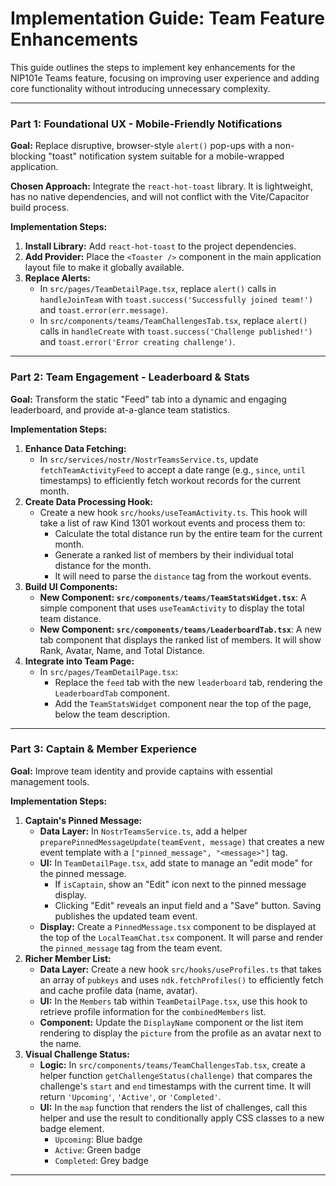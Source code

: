 # Implementation Guide: Team Feature Enhancements

This guide outlines the steps to implement key enhancements for the NIP101e Teams feature, focusing on improving user experience and adding core functionality without introducing unnecessary complexity.

---

### **Part 1: Foundational UX - Mobile-Friendly Notifications**

**Goal:** Replace disruptive, browser-style `alert()` pop-ups with a non-blocking "toast" notification system suitable for a mobile-wrapped application.

**Chosen Approach:** Integrate the `react-hot-toast` library. It is lightweight, has no native dependencies, and will not conflict with the Vite/Capacitor build process.

**Implementation Steps:**

1.  **Install Library:** Add `react-hot-toast` to the project dependencies.
2.  **Add Provider:** Place the `<Toaster />` component in the main application layout file to make it globally available.
3.  **Replace Alerts:**
    *   In `src/pages/TeamDetailPage.tsx`, replace `alert()` calls in `handleJoinTeam` with `toast.success('Successfully joined team!')` and `toast.error(err.message)`.
    *   In `src/components/teams/TeamChallengesTab.tsx`, replace `alert()` calls in `handleCreate` with `toast.success('Challenge published!')` and `toast.error('Error creating challenge')`.

---

### **Part 2: Team Engagement - Leaderboard & Stats**

**Goal:** Transform the static "Feed" tab into a dynamic and engaging leaderboard, and provide at-a-glance team statistics.

**Implementation Steps:**

1.  **Enhance Data Fetching:**
    *   In `src/services/nostr/NostrTeamsService.ts`, update `fetchTeamActivityFeed` to accept a date range (e.g., `since`, `until` timestamps) to efficiently fetch workout records for the current month.
2.  **Create Data Processing Hook:**
    *   Create a new hook `src/hooks/useTeamActivity.ts`. This hook will take a list of raw Kind 1301 workout events and process them to:
        *   Calculate the total distance run by the entire team for the current month.
        *   Generate a ranked list of members by their individual total distance for the month.
        *   It will need to parse the `distance` tag from the workout events.
3.  **Build UI Components:**
    *   **New Component: `src/components/teams/TeamStatsWidget.tsx`**: A simple component that uses `useTeamActivity` to display the total team distance.
    *   **New Component: `src/components/teams/LeaderboardTab.tsx`**: A new tab component that displays the ranked list of members. It will show Rank, Avatar, Name, and Total Distance.
4.  **Integrate into Team Page:**
    *   In `src/pages/TeamDetailPage.tsx`:
        *   Replace the `feed` tab with the new `leaderboard` tab, rendering the `LeaderboardTab` component.
        *   Add the `TeamStatsWidget` component near the top of the page, below the team description.

---

### **Part 3: Captain & Member Experience**

**Goal:** Improve team identity and provide captains with essential management tools.

**Implementation Steps:**

1.  **Captain's Pinned Message:**
    *   **Data Layer:** In `NostrTeamsService.ts`, add a helper `preparePinnedMessageUpdate(teamEvent, message)` that creates a new event template with a `["pinned_message", "<message>"]` tag.
    *   **UI:** In `TeamDetailPage.tsx`, add state to manage an "edit mode" for the pinned message.
        *   If `isCaptain`, show an "Edit" icon next to the pinned message display.
        *   Clicking "Edit" reveals an input field and a "Save" button. Saving publishes the updated team event.
    *   **Display:** Create a `PinnedMessage.tsx` component to be displayed at the top of the `LocalTeamChat.tsx` component. It will parse and render the `pinned_message` tag from the team event.
2.  **Richer Member List:**
    *   **Data Layer:** Create a new hook `src/hooks/useProfiles.ts` that takes an array of `pubkeys` and uses `ndk.fetchProfiles()` to efficiently fetch and cache profile data (name, avatar).
    *   **UI:** In the `Members` tab within `TeamDetailPage.tsx`, use this hook to retrieve profile information for the `combinedMembers` list.
    *   **Component:** Update the `DisplayName` component or the list item rendering to display the `picture` from the profile as an avatar next to the name.
3.  **Visual Challenge Status:**
    *   **Logic:** In `src/components/teams/TeamChallengesTab.tsx`, create a helper function `getChallengeStatus(challenge)` that compares the challenge's `start` and `end` timestamps with the current time. It will return `'Upcoming'`, `'Active'`, or `'Completed'`.
    *   **UI:** In the `map` function that renders the list of challenges, call this helper and use the result to conditionally apply CSS classes to a new badge element.
        *   `Upcoming`: Blue badge
        *   `Active`: Green badge
        *   `Completed`: Grey badge
---
